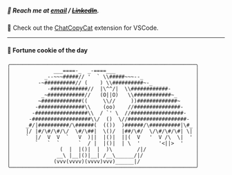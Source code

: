 ##### :calling: Reach me at **[email](mailto:johannes@stenmark.in)** ***/*** **[~~LinkedIn~~](https://www.linkedin.com/in/johannes-stenmark)**.
:feet: Check out the [ChatCopyCat](https://github.com/jstenmark/ChatCopyCat) extension for VSCode.

---
#### :cookie: Fortune cookie of the day
```smalltalk
╭────────────────────────────────────────────────────────────╮
│              ___====-_  _-====___                          │
│           _--~~~#####// '  ` \\#####~~~--_                 │
│         -~##########// (    ) \\##########~-_              │
│            -############//  |\^^/|  \\############-        │
│          _~############//   (O||O)   \\############~_      │
│         ~#############((     \\//     ))#############~     │
│        -###############\\    (oo)    //###############-    │
│       -#################\\  / `' \  //#################-   │
│      -###################\\/  ()  \//###################-  │
│     _#/|##########/\######(  (())  )######/\##########|\#_ │
│     |/ |#/\#/\#/\/  \#/\##|  \()/  |##/\#/  \/\#/\#/\#| \| │
│     `  |/  V  V  `   V  )||  |()|  ||(  V   '  V /\  \|  ' │
│        `   `  `      `  / |  |()|  | \  '      '<||>  '    │
│                (  |  |()|  |  )\        /|/                │
│               __\ |__|()|__| /__\______/|/                 │
│              (vvv(vvvv)(vvvv)vvv)______|/                  │
╰────────────────────────────────────────────────────────────╯
```
